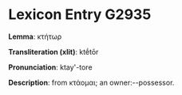 # Lexicon Entry G2935

**Lemma**: κτήτωρ

**Transliteration (xlit)**: ktḗtōr

**Pronunciation**: ktay'-tore

**Description**:
from κτάομαι; an owner:--possessor.

